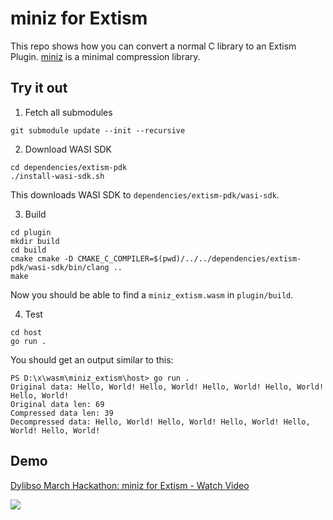# miniz for Extism

This repo shows how you can convert a normal C library to an Extism Plugin. [miniz](https://github.com/richgel999/miniz) is a minimal compression library.

## Try it out

1. Fetch all submodules

```
git submodule update --init --recursive
```

2. Download WASI SDK

```
cd dependencies/extism-pdk
./install-wasi-sdk.sh
```

This downloads WASI SDK to `dependencies/extism-pdk/wasi-sdk`.

3. Build
```
cd plugin
mkdir build
cd build
cmake cmake -D CMAKE_C_COMPILER=$(pwd)/../../dependencies/extism-pdk/wasi-sdk/bin/clang ..
make
```

Now you should be able to find a `miniz_extism.wasm` in `plugin/build`.

4. Test
```
cd host
go run .
```

You should get an output similar to this:
```
PS D:\x\wasm\miniz_extism\host> go run .
Original data: Hello, World! Hello, World! Hello, World! Hello, World! Hello, World!
Original data len: 69
Compressed data len: 39
Decompressed data: Hello, World! Hello, World! Hello, World! Hello, World! Hello, World!
```

## Demo

<div>
    <a href="https://www.loom.com/share/b906b0ddc0ea4ae9b97f1ac16877fe2b">
      <p>Dylibso March Hackathon: miniz for Extism - Watch Video</p>
    </a>
    <a href="https://www.loom.com/share/b906b0ddc0ea4ae9b97f1ac16877fe2b">
      <img style="max-width:300px;" src="https://cdn.loom.com/sessions/thumbnails/b906b0ddc0ea4ae9b97f1ac16877fe2b-with-play.gif">
    </a>
</div>